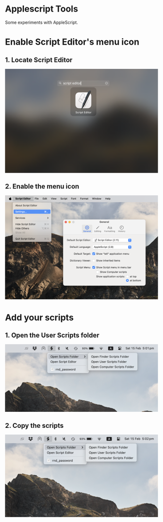 # Applescript Tools

Some experiments with AppleScript.

# Enable Script Editor's menu icon

## 1. Locate Script Editor

![Script Editor in Launchpad](doc/img/10_locate_script_editor.png?raw=true)

## 2. Enable the menu icon

![Enable menu icon if the settings](doc/img/20_script_editor_menu.png?raw=true)

# Add your scripts 

## 1. Open the User Scripts folder

![Open the User Scripts folder](doc/img/30_open_user_scripts_folder.png?raw=true)

## 2. Copy the scripts

![Copy the scripts the User Scripts folder](doc/img/40_copy_scripts.png?raw=true)

